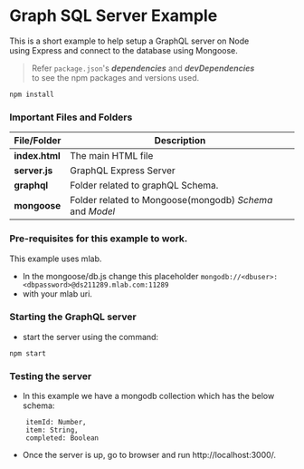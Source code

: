 # Graph SQL Server Example

This is a short example to help setup a GraphQL server on Node  
using Express and connect to the database using Mongoose.

> Refer `package.json`'s ***dependencies*** and ***devDependencies***  
to see the npm packages and versions used.

```shell
npm install
```

### Important Files and Folders

|File/Folder|Description|
|-----------|-----------|
|**index.html**| The main HTML file|
|**server.js**| GraphQL Express Server|
|**graphql**| Folder related to graphQL Schema.|
|**mongoose**| Folder related to Mongoose(mongodb) *Schema* and *Model*|

### Pre-requisites for this example to work.

This example uses mlab. 

* In the mongoose/db.js change this placeholder `mongodb://<dbuser>:<dbpassword>@ds211289.mlab.com:11289`  
* with your mlab uri.

### Starting the GraphQL server

* start the server using the command:

```shell
npm start
```

### Testing the server

* In this example we have a mongodb collection which has the below schema:
```
    itemId: Number,
    item: String,
    completed: Boolean
```

* Once the server is up, go to browser and run http://localhost:3000/.

